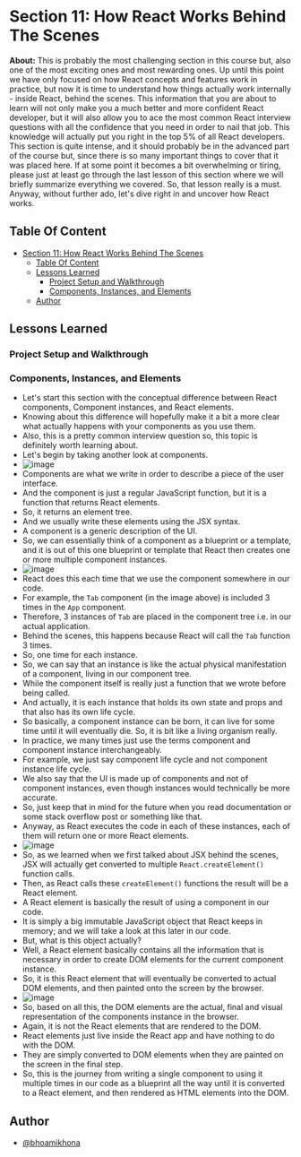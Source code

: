 # Section 11: How React Works Behind The Scenes

**About:** This is probably the most challenging section in this course but, also one of the most exciting ones and most rewarding ones. Up until this point we have only focused on how React concepts and features work in practice, but now it is time to understand how things actually work internally - inside React, behind the scenes. This information that you are about to learn will not only make you a much better and more confident React developer, but it will also allow you to ace the most common React interview questions with all the confidence that you need in order to nail that job. This knowledge will actually put you right in the top 5% of all React developers. This section is quite intense, and it should probably be in the advanced part of the course but, since there is so many important things to cover that it was placed here. If at some point it becomes a bit overwhelming or tiring, please just at least go through the last lesson of this section where we will briefly summarize everything we covered. So, that lesson really is a must. Anyway, without further ado, let's dive right in and uncover how React works.

## Table Of Content

- [Section 11: How React Works Behind The Scenes](#section-11-how-react-works-behind-the-scenes)
  - [Table Of Content](#table-of-content)
  - [Lessons Learned](#lessons-learned)
    - [Project Setup and Walkthrough](#project-setup-and-walkthrough)
    - [Components, Instances, and Elements](#components-instances-and-elements)
  - [Author](#author)

## Lessons Learned

### Project Setup and Walkthrough

### Components, Instances, and Elements

- Let's start this section with the conceptual difference between React components, Component instances, and React elements.
- Knowing about this difference will hopefully make it a bit a more clear what actually happens with your components as you use them.
- Also, this is a pretty common interview question so, this topic is definitely worth learning about.
- Let's begin by taking another look at components.
- ![image](https://github.com/user-attachments/assets/dc21afd7-d65b-4886-97bf-2de371c96b34)
- Components are what we write in order to describe a piece of the user interface.
- And the component is just a regular JavaScript function, but it is a function that returns React elements.
- So, it returns an element tree.
- And we usually write these elements using the JSX syntax.
- A component is a generic description of the UI.
- So, we can essentially think of a component as a blueprint or a template, and it is out of this one blueprint or template that React then creates one or more multiple component instances.
- ![image](https://github.com/user-attachments/assets/70717d50-45c4-46a9-b2a9-1495b9f96956)
- React does this each time that we use the component somewhere in our code.
- For example, the `Tab` component (in the image above) is included 3 times in the `App` component.
- Therefore, 3 instances of `Tab` are placed in the component tree i.e. in our actual application.
- Behind the scenes, this happens because React will call the `Tab` function 3 times.
- So, one time for each instance.
- So, we can say that an instance is like the actual physical manifestation of a component, living in our component tree.
- While the component itself is really just a function that we wrote before being called.
- And actually, it is each instance that holds its own state and props and that also has its own life cycle.
- So basically, a component instance can be born, it can live for some time until it will eventually die. So, it is bit like a living organism really.
- In practice, we many times just use the terms component and component instance interchangeably.
- For example, we just say component life cycle and not component instance life cycle.
- We also say that the UI is made up of components and not of component instances, even though instances would technically be more accurate.
- So, just keep that in mind for the future when you read documentation or some stack overflow post or something like that.
- Anyway, as React executes the code in each of these instances, each of them will return one or more React elements.
- ![image](https://github.com/user-attachments/assets/57e80dda-5491-4fbc-8b2c-e017db0a1767)
- So, as we learned when we first talked about JSX behind the scenes, JSX will actually get converted to multiple `React.createElement()` function calls.
- Then, as React calls these `createElement()` functions the result will be a React element.
- A React element is basically the result of using a component in our code.
- It is simply a big immutable JavaScript object that React keeps in memory; and we will take a look at this later in our code.
- But, what is this object actually?
- Well, a React element basically contains all the information that is necessary in order to create DOM elements for the current component instance.
- So, it is this React element that will eventually be converted to actual DOM elements, and then painted onto the screen by the browser.
- ![image](https://github.com/user-attachments/assets/112fc121-d118-4ee0-82ac-491cd1922f87)
- So, based on all this, the DOM elements are the actual, final and visual representation of the components instance in the browser.
- Again, it is not the React elements that are rendered to the DOM.
- React elements just live inside the React app and have nothing to do with the DOM.
- They are simply converted to DOM elements when they are painted on the screen in the final step.
- So, this is the journey from writing a single component to using it multiple times in our code as a blueprint all the way until it is converted to a React element, and then rendered as HTML elements into the DOM.

## Author

- [@bhoamikhona](https://github.com/bhoamikhona)
